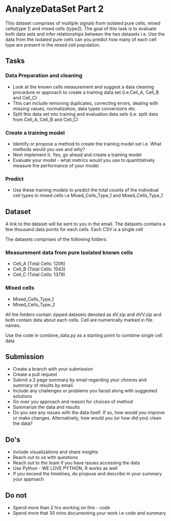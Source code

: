 # AnalyzeDataSet Part 2

This dataset comprises of multiple signals from isolated pure cells, mixed cells(type 1) and mixed cells (type2). The goal of this task is to evaluate both data sets and infer relationships between the two datasets i.e. Use the data from the isolated pure cells can you predict how many of each cell type are present in the mixed cell population.

## Tasks
### Data Preparation and cleaning
* Look at the known cells measurement and suggest a data cleaning procedure or approach to create a training data set (i.e.Cell_A, Cell_B and Cell_C)
* This can include removing duplicates, correcting errors, dealing with missing values, normalization, data types conversions etc.
* Split this data set into training and evaluation data sets (i.e. split data from Cell_A, Cell_B and Cell_C)

### Create a training model
* Identify or propose a method to create the training model set i.e. What methods would you use and why? 
* Next implement it. Yes, go ahead and create a training model 
* Evaluate your model - what metrics would you use to quantitatively measure the performance of your model

### Predict
* Use these training models to predict the total counts of the individual cell types in mixed cells i.e Mixed_Cells_Type_1 and Mixed_Cells_Type_1

## Dataset
A link to the dataset will be sent to you in the email. The datasets contains a few thousand data points for each cells.
Each CSV is a single cell

The datasets comprises of the following folders:
### Measurement data from pure Isolated known cells
* Cell_A (Total Cells: 1206)
* Cell_B (Total Cells: 1543)
* Cell_C (Total Cells: 1379)

### Mixed cells
* Mixed_Cells_Type_1
* Mixed_Cells_Type_2

All the folders contain zipped datasets denoted as dV.zip and dVV.zip and both contain data about each cells. Cell are numerically marked in file names.

Use the code in combine_data.py as a starting point to combine single cell data

## Submission
* Create a branch with your submission
* Create a pull request
* Submit a 2 page summary by email regarding your choices and summary of results by email. 
 * Include any challenges or problems you faced along with suggested solutions
 * Go over you approach and reason for choices of method
 * Summarize the data and results
 * Do you see any issues with the data itself. If so, how would you improve or make changes. Alternatively, how would you (or how did you) clean the data?


## Do's
* Include visualizations and share insights
* Reach out to us with questions
* Reach out to the team if you have issues accessing the data
* Use Python - WE LOVE PYTHON, R works as well
* If you exceed the timelines, do propose and describe in your summary your approach

## Do not 
* Spend more than 2 hrs working on this - code
* Spend more that 30 mins documenting your work i.e code and summary


